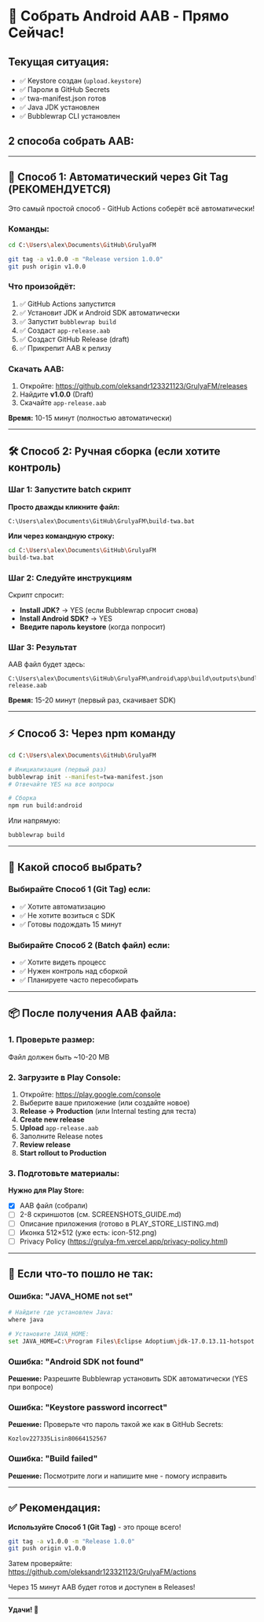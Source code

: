 # 🚀 Собрать Android AAB - Прямо Сейчас!

## Текущая ситуация:
- ✅ Keystore создан (`upload.keystore`)
- ✅ Пароли в GitHub Secrets
- ✅ twa-manifest.json готов
- ✅ Java JDK установлен
- ✅ Bubblewrap CLI установлен

## 2 способа собрать AAB:

---

## 🎯 Способ 1: Автоматический через Git Tag (РЕКОМЕНДУЕТСЯ)

Это самый простой способ - GitHub Actions соберёт всё автоматически!

### Команды:

```bash
cd C:\Users\alex\Documents\GitHub\GrulyaFM

git tag -a v1.0.0 -m "Release version 1.0.0"
git push origin v1.0.0
```

### Что произойдёт:
1. ✅ GitHub Actions запустится
2. ✅ Установит JDK и Android SDK автоматически
3. ✅ Запустит `bubblewrap build`
4. ✅ Создаст `app-release.aab`
5. ✅ Создаст GitHub Release (draft)
6. ✅ Прикрепит AAB к релизу

### Скачать AAB:
1. Откройте: https://github.com/oleksandr123321123/GrulyaFM/releases
2. Найдите **v1.0.0** (Draft)
3. Скачайте `app-release.aab`

**Время:** 10-15 минут (полностью автоматически)

---

## 🛠️ Способ 2: Ручная сборка (если хотите контроль)

### Шаг 1: Запустите batch скрипт

**Просто дважды кликните файл:**
```
C:\Users\alex\Documents\GitHub\GrulyaFM\build-twa.bat
```

**Или через командную строку:**
```bash
cd C:\Users\alex\Documents\GitHub\GrulyaFM
build-twa.bat
```

### Шаг 2: Следуйте инструкциям

Скрипт спросит:
- **Install JDK?** → YES (если Bubblewrap спросит снова)
- **Install Android SDK?** → YES
- **Введите пароль keystore** (когда попросит)

### Шаг 3: Результат

AAB файл будет здесь:
```
C:\Users\alex\Documents\GitHub\GrulyaFM\android\app\build\outputs\bundle\release\app-release.aab
```

**Время:** 15-20 минут (первый раз, скачивает SDK)

---

## ⚡ Способ 3: Через npm команду

```bash
cd C:\Users\alex\Documents\GitHub\GrulyaFM

# Инициализация (первый раз)
bubblewrap init --manifest=twa-manifest.json
# Отвечайте YES на все вопросы

# Сборка
npm run build:android
```

Или напрямую:
```bash
bubblewrap build
```

---

## 🎯 Какой способ выбрать?

### Выбирайте **Способ 1 (Git Tag)** если:
- ✅ Хотите автоматизацию
- ✅ Не хотите возиться с SDK
- ✅ Готовы подождать 15 минут

### Выбирайте **Способ 2 (Batch файл)** если:
- ✅ Хотите видеть процесс
- ✅ Нужен контроль над сборкой
- ✅ Планируете часто пересобирать

---

## 📦 После получения AAB файла:

### 1. Проверьте размер:
Файл должен быть ~10-20 MB

### 2. Загрузите в Play Console:

1. Откройте: https://play.google.com/console
2. Выберите ваше приложение (или создайте новое)
3. **Release → Production** (или Internal testing для теста)
4. **Create new release**
5. **Upload** `app-release.aab`
6. Заполните Release notes
7. **Review release**
8. **Start rollout to Production**

### 3. Подготовьте материалы:

**Нужно для Play Store:**
- [x] AAB файл (собрали)
- [ ] 2-8 скриншотов (см. SCREENSHOTS_GUIDE.md)
- [ ] Описание приложения (готово в PLAY_STORE_LISTING.md)
- [ ] Иконка 512×512 (уже есть: icon-512.png)
- [ ] Privacy Policy (https://grulya-fm.vercel.app/privacy-policy.html)

---

## 🐛 Если что-то пошло не так:

### Ошибка: "JAVA_HOME not set"
```bash
# Найдите где установлен Java:
where java

# Установите JAVA_HOME:
set JAVA_HOME=C:\Program Files\Eclipse Adoptium\jdk-17.0.13.11-hotspot
```

### Ошибка: "Android SDK not found"
**Решение:** Разрешите Bubblewrap установить SDK автоматически (YES при вопросе)

### Ошибка: "Keystore password incorrect"
**Решение:** Проверьте что пароль такой же как в GitHub Secrets:
```
Kozlov227335Lisin80664152567
```

### Ошибка: "Build failed"
**Решение:** Посмотрите логи и напишите мне - помогу исправить

---

## ✅ Рекомендация:

**Используйте Способ 1 (Git Tag)** - это проще всего!

```bash
git tag -a v1.0.0 -m "Release 1.0.0"
git push origin v1.0.0
```

Затем проверяйте:
https://github.com/oleksandr123321123/GrulyaFM/actions

Через 15 минут AAB будет готов и доступен в Releases!

---

**Удачи! 🚀**

